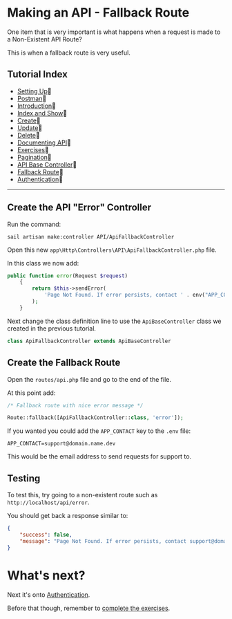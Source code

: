# Making an API - Fallback Route

One item that is very important is what happens when a request is made to a Non-Existent API Route?

This is when a fallback route is very useful.

## Tutorial Index

- [Setting Up](ReadMe-00-Setting-Up.md)🔗
- [Postman](ReadMe-02-Postman.md)🔗
- [Introduction](ReadMe-10-API-introduction.md)🔗
- [Index and Show](ReadMe-11-API-index-show.md)🔗
- [Create](ReadMe-12-API-create.md)🔗
- [Update](ReadMe-13-API-update.md)🔗
- [Delete](ReadMe-14-API-delete.md)🔗
- [Documenting API](ReadMe-15-API-documenting.md)🔗
- [Exercises](ReadMe-90-API-exercises.md)🔗
- [Pagination](ReadMe-16-API-pagination.md)🔗
- [API Base Controller](ReadMe-17-API-Base-controller.md)🔗
- [Fallback Route](ReadMe-18-API-fallback-route.md)🔗
- [Authentication](ReadMe-20-API-authentication.md)🔗
---

## Create the API "Error" Controller

Run the command:

```shell
sail artisan make:controller API/ApiFallbackController
```

Open this new `app\Http\Controllers\API\ApiFallbackController.php` file.

In this class we now add:

```php
public function error(Request $request)
    {
        return $this->sendError(
            'Page Not Found. If error persists, contact ' . env("APP_CONTACT", "info@example.com")
        );
    }
```

Next change the class definition line to use the `ApiBaseController` class we created in the previous tutorial.

```php
class ApiFallbackController extends ApiBaseController
```

## Create the Fallback Route

Open the `routes/api.php` file and go to the end of the file.

At this point add:

```php
/* Fallback route with nice error message */

Route::fallback([ApiFallbackController::class, 'error']);
```

If you wanted you could add the `APP_CONTACT` key to the `.env` file:

```dotenv
APP_CONTACT=support@domain.name.dev
```

This would be the email address to send requests for support to.


## Testing

To test this, try going to a non-existent route such as `http://localhost/api/error`.

You should get back a response similar to:

```json
{
    "success": false,
    "message": "Page Not Found. If error persists, contact support@domain.name.dev"
}
```

# What's next?

Next it's onto [Authentication](ReadMe-20-API-authentication.md).

Before that though, remember to [complete the exercises](ReadMe-90-API-exercises.md).
